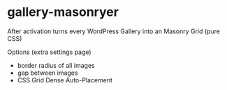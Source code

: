 # gallery-masonryer

After activation turns every WordPress Gallery into an Masonry Grid (pure CSS)

Options (extra settings page)

 - border radius of all images
 - gap between images
 - CSS Grid Dense Auto-Placement 


